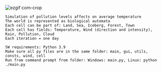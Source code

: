 ![ezgif com-crop](https://github.com/Asiazk/World-Pollution-Simulation/assets/108948948/79b7959a-3c5b-4151-9626-516015dda128)

    Simulation of pollution levels affects on average temperature
    The world is represented as biological automata
    Each cell can be part of: Land, Sea, Iceberg, Forest, Town
    Each cell has fields: Temperature, Wind (direction and intensity), Rain, Pollution, Cloud
    Each iteration = one day

    SW requirements: Python 3.9
    Make sure all py files are in the same folder: main, gui, utils, consts, wind, cell
    Run from command prompt from folder: Windows: main.py, Linux: python ./main.py


